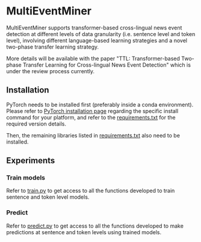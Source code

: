 # MultiEventMiner

MultiEventMiner supports transformer-based cross-lingual news event detection at different levels of data granularity 
(i.e. sentence level and token level), involving different language-based learning strategies and a novel two-phase transfer 
learning strategy.

More details will be available with the paper "TTL: Transformer-based Two-phase Transfer Learning for Cross-lingual News 
Event Detection" which is under the review process currently.

## Installation
PyTorch needs to be installed first (preferably inside a conda environment). Please refer to 
[PyTorch installation page](https://pytorch.org/get-started/locally/#start-locally) regarding the specific install command 
for your platform, and refer to the [requirements.txt](https://github.com/HHansi/MultiEventMiner/blob/master/requirements.txt) for the required version details.

Then, the remaining libraries listed in [requirements.txt](https://github.com/HHansi/MultiEventMiner/blob/master/requirements.txt) also need to be installed.

## Experiments
### Train models
Refer to [train.py](https://github.com/HHansi/MultiEventMiner/blob/master/experiments/train.py) to get access to all the functions developed to train sentence and token level models.

### Predict
Refer to [predict.py](https://github.com/HHansi/MultiEventMiner/blob/master/experiments/predict.py) to get access to all the functions developed to make predictions at sentence and token levels using trained models. 


